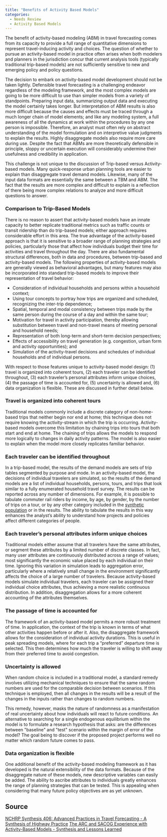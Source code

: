 ```yaml
---
title: "Benefits of Activity Based Models"
categories:
  - Needs Review
  - Activity Based Models
---
```


The benefit of activity-based modeling (ABM) in travel forecasting comes from its capacity to provide a full range of quantitative dimensions to represent travel-inducing activity and choices. The question of whether to pursue an activity-based model in practice often arises when both modelers and planners in the jurisdiction concur that current analysis tools (typically traditional trip-based models) are not sufficiently sensitive to new and emerging policy and policy questions.

The decision to embark on activity-based model development should not be taken lightly. Defensible travel forecasting is a challenging endeavor regardless of the modeling framework, and the most complex models are going to be more difficult to use than simpler models from a variety of standpoints. Preparing input data, summarizing output data and executing the model certainly takes longer. But interpretation of ABM results is also more difficult because the causes and effects must be traced through a much longer chain of model elements; and like any modeling system, a full awareness of all the dynamics at work within the procedures by any one person is impossible. Therefore, an analyst must often rely on abstract understanding of the model formulation and on interpretive value judgments to explain the results. Highly disaggregate models also require more care during use. Despite the fact that ABMs are more theoretically defensible in principle, sloppy or uncertain execution will considerably undermine their usefulness and credibility in application.

This challenge is not unique to the discussion of Trip-based versus Activity-based models. Many quick-response urban planning tools are easier to explain than disaggregate travel demand models. Likewise, many of the input data formats are essentially the same between a TBM and ABM. The fact that the results are more complex and difficult to explain is a reflection of there being more complex relations to analyze and more difficult questions to answer.

### Comparison to Trip-Based Models

There is no reason to assert that activity-based models have an innate capacity to better replicate traditional metrics such as traffic counts or transit ridership than do trip-based models; either approach requires considerable effort in this area. The true advantage of the activity-based approach is that it is sensitive to a broader range of planning strategies and policies, particularly those that affect how individuals budget their time for activities and travel throughout the day.
There are also fundamental structural differences, both in data and procedures, between trip-based and activity-based models. The following properties of activity-based models are generally viewed as behavioral advantages, but many features may also be incorporated into standard trip-based models to improve their representation of travel behavior:

-   Consideration of individual households and persons within a household context;
-   Using tour concepts to portray how trips are organized and scheduled, recognizing the inter-trip dependence;
-   Spatial, temporal and modal consistency between trips made by the same person during the course of a day and within the same tour;
-   Motivation for travel in activity participation, thereby allowing substitution between travel and non-travel means of meeting personal and household needs;
-   Representation of both long-term and short-term decision perspectives;
-   Effects of accessibility on travel generation (e.g. congestion, urban form and activity opportunities); and
-   Simulation of the activity-travel decisions and schedules of individual households and of individual persons.

With respect to those features unique to activity-based model design: (1) travel is organized into coherent tours, (2) each traveler can be identified throughout, (3) each traveler’s personal attributes inform unique choices, (4) the passage of time is accounted for, (5) uncertainty is allowed and, (6) data organization is flexible. These are discussed in further detail below.

### Travel is organized into coherent tours

Traditional models commonly include a discrete category of non-home-based trips that neither begin nor end at home; this technique does not require knowing the activity-stream in which the trip is occurring. Activity-based models overcome this limitation by chaining trips into tours that both start and end at home. The chaining of trips allows the models to respond more logically to changes in daily activity patterns. The model is also easier to explain when the model more closely replicates familiar behavior.

### Each traveler can be identified throughout

In a trip-based model, the results of the demand models are sets of trip tables segmented by purpose and mode. In an activity-based model, the decisions of individual travelers are simulated, so the results of the demand models are a list of individual households, persons, tours, and trips that look similar to a fully enumerated household travel survey. The results can be reported across any number of dimensions. For example, it is possible to tabulate commuter rail riders by income, by age, by gender, by the number of trips on a tour, or by any other category included in the [synthetic population](Synthetic_Population) or in the results. The ability to tabulate the results in this way enhances the analyst’s ability to understand how projects and policies affect different categories of people.

### Each traveler’s personal attributes inform unique choices

Traditional models either assume that all travelers have the same attributes, or segment these attributes by a limited number of discrete classes. In fact, many user attributes are continuously distributed across a range of values; most significantly the economic value placed by each individual on their time. Ignoring this variation in simulation leads to aggregation error, particularly where a relatively small change in the environment significantly affects the choice of a large number of travelers. Because activity-based models simulate individual travelers, each traveler can be assigned their individual choice attributes, thus achieving a more realistic continuous distribution. In addition, disaggregation allows for a more coherent accounting of the attributes themselves.

### The passage of time is accounted for

The framework of an activity-based model permits a more robust treatment of time. In application, the context of the trip is known in terms of what other activities happen before or after it. Also, the disaggregate framework allows for the consideration of individual activity durations. This is useful in peak spreading models, where for each trip a “preferred” departure time is selected. This then determines how much the traveler is willing to shift away from their preferred time to avoid congestion.

### Uncertainty is allowed

When random choice is included in a traditional model, a standard remedy involves utilizing mechanical techniques to ensure that the same random numbers are used for the comparable decision between scenarios. If this technique is employed, then all changes in the results will be a result of the changes in the inputs rather than changes to random numbers.

This remedy, however, masks the nature of randomness as a manifestation of real uncertainty about how individuals will react to future conditions. An alternative to searching for a single endogenous equilibrium within the model is to formulate a research hypothesis that asks: are the differences between "baseline" and "test" scenario within the margin of error of the model? The goal being to discover if the proposed project performs well no matter which random future comes to pass.

### Data organization is flexible

One additional benefit of the activity-based modeling framework as it has developed is the natural extensibility of the data formats. Because of the disaggregate nature of these models, new descriptive variables can easily be added. The ability to ascribe attributes to individuals greatly enhances the range of planning strategies that can be tested. This is appealing when considering that many future policy objectives are as yet unknown.

Source
------

[NCHRP Synthesis 406: Advanced Practices in Travel Forecasting - A Synthesis of Highway Practice](NCHRP_Synthesis_406_Advanced_Practices_in_Travel_Forecasting__A_Synthesis_of_Highway_Practice)
[The ARC and SACOG Experience with Activity-Based Models - Synthesis and Lessons Learned](The_ARC_and_SACOG_Experience_with_Activity_Based_Models__Synthesis_and_Lessons_Learned)

